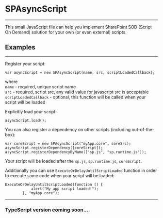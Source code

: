 # SPAsyncScript  

---  

This small JavaScript file can help you implement SharePoint SOD (Script On Demand) solution for your own (or even external) scripts.  

## Examples  

---  

Register your script:  

```
var asyncScript = new SPAsyncScript(name, src, scriptLoadedCallback);
```
where   
`name` - required, unique script name  
`src` - required, script src, any valid value for javascript src is acceptable  
`scriptLoadedCallback` - optional, this function will be called when your script will be loaded  

Explicitly load your script:    
 
```
asyncScript.load();
```  

You can also register a dependency on other scripts (including out-of-the-box):    

```
var coreScript = new SPAsyncScript("myApp.core", coreSrc);
asyncScript.registerDependency([coreScript]);  
asyncScript.registerDependencyByName(["sp.js", "sp.runtime.js"]);
```    

Your script will be loaded after the `sp.js`, `sp.runtime.js`, `coreScript`.   

Additionally you can use `ExecuteOrDelayUntilScriptLoaded` function in order to execute some code when your script will be loaded:   

```
ExecuteOrDelayUntilScriptLoaded(function () {
			alert("My app script loaded!");
		}, "myApp.core");
```

---  
### TypeScript version coming soon....